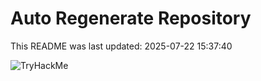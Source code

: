 # Auto Regenerate Repository

This README was last updated: 2025-07-22 15:37:40

 ![TryHackMe](https://tryhackme.com/badge/533634)